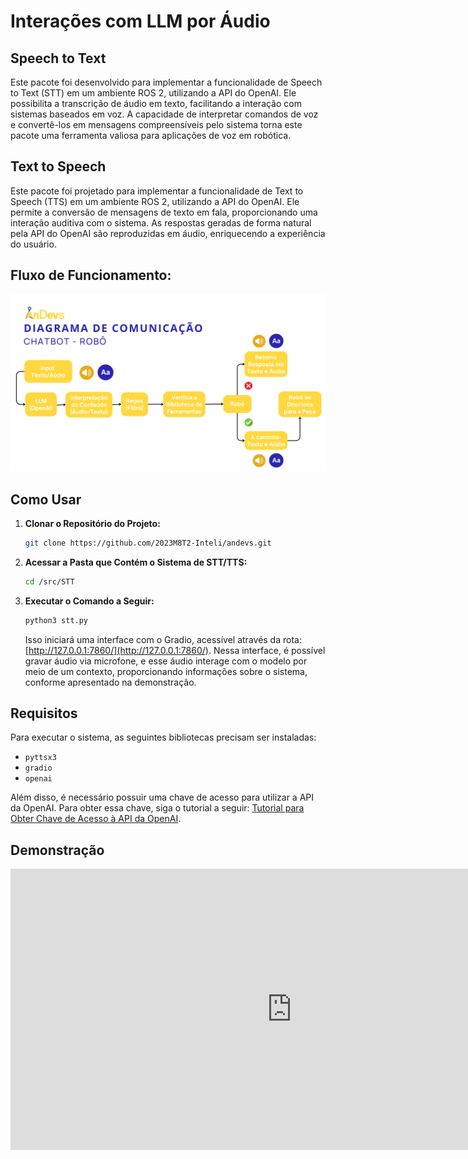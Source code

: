# Interações com LLM por Áudio 

## Speech to Text 

Este pacote foi desenvolvido para implementar a funcionalidade de Speech to Text (STT) em um ambiente ROS 2, utilizando a API do OpenAI. Ele possibilita a transcrição de áudio em texto, facilitando a interação com sistemas baseados em voz. A capacidade de interpretar comandos de voz e convertê-los em mensagens compreensíveis pelo sistema torna este pacote uma ferramenta valiosa para aplicações de voz em robótica.

## Text to Speech

Este pacote foi projetado para implementar a funcionalidade de Text to Speech (TTS) em um ambiente ROS 2, utilizando a API do OpenAI. Ele permite a conversão de mensagens de texto em fala, proporcionando uma interação auditiva com o sistema. As respostas geradas de forma natural pela API do OpenAI são reproduzidas em áudio, enriquecendo a experiência do usuário.

## Fluxo de Funcionamento: 

![Diagrama de Comunicação](./img/Andevs.png) 

## Como Usar

1. **Clonar o Repositório do Projeto:** 
    ```bash
    git clone https://github.com/2023M8T2-Inteli/andevs.git
    ```

2. **Acessar a Pasta que Contém o Sistema de STT/TTS:** 
    ```bash
    cd /src/STT
    ```

3. **Executar o Comando a Seguir:** 
    ```bash
    python3 stt.py
    ```

    Isso iniciará uma interface com o Gradio, acessível através da rota: [http://127.0.0.1:7860/](http://127.0.0.1:7860/). Nessa interface, é possível gravar áudio via microfone, e esse áudio interage com o modelo por meio de um contexto, proporcionando informações sobre o sistema, conforme apresentado na demonstração.

## Requisitos

Para executar o sistema, as seguintes bibliotecas precisam ser instaladas:

- `pyttsx3`
- `gradio`
- `openai`

Além disso, é necessário possuir uma chave de acesso para utilizar a API da OpenAI. Para obter essa chave, siga o tutorial a seguir: [Tutorial para Obter Chave de Acesso à API da OpenAI](https://medium.com/data-professor/beginners-guide-to-openai-api-a0420bc58ee5#:~:text=Getting%20your%20own%20OpenAI%20API%20key&text=Click%20on%20Menu%20%3E%20Developers%20%3E%20Overview,API%20key%20for%20future%20reference).

## Demonstração

<iframe width="900" height="450" src="https://www.youtube.com/embed/RStEpCzI9SE?si=Z4XIj7lPxOYCBeqE" title="YouTube video player" frameborder="0" allow="accelerometer; autoplay; clipboard-write; encrypted-media; gyroscope; picture-in-picture; web-share" allowfullscreen></iframe>